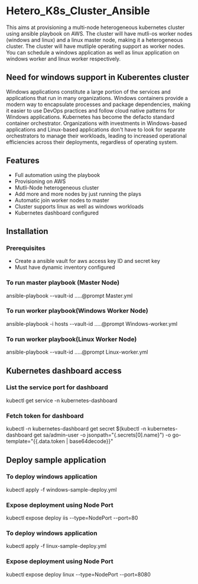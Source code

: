 # Hetero_K8s_Cluster_Ansible
This aims at provisioning a multi-node heterogeneous kubernetes cluster using ansible playbook on AWS. The cluster will have mutli-os worker nodes (windows and linux) and a linux master node, making it a heterogeneous cluster. The cluster will have mutliple operating support as worker nodes. You can schedule a windows application as well as linux application on windows worker and linux worker respectively.
## Need for windows support in Kuberentes cluster
Windows applications constitute a large portion of the services and applications that run in many organizations. Windows containers provide a modern way to encapsulate processes and package dependencies, making it easier to use DevOps practices and follow cloud native patterns for Windows applications. Kubernetes has become the defacto standard container orchestrator. Organizations with investments in Windows-based applications and Linux-based applications don't have to look for separate orchestrators to manage their workloads, leading to increased operational efficiencies across their deployments, regardless of operating system.
## Features
- Full automation using the playbook
- Provisioning on AWS 
- Mutli-Node heterogeneous cluster
- Add more and more nodes by just running the plays
- Automatic join worker nodes to master
- Cluster supports linux as well as windows workloads
- Kubernetes dashboard configured
## Installation
### Prerequisites
- Create a ansible vault for aws access key ID and secret key
- Must have dynamic inventory configured
### To run master playbook (Master Node)
ansible-playbook --vault-id .....@prompt Master.yml
### To run worker playbook(Windows Worker Node)
ansible-playbook -i hosts --vault-id .....@prompt Windows-worker.yml
### To run worker playbook(Linux Worker Node)
ansible-playbook --vault-id .....@prompt Linux-worker.yml
## Kubernetes dashboard access
### List the service port for dashboard
kubectl get service -n kubernetes-dashboard
### Fetch token for dashboard
kubectl -n kubernetes-dashboard get secret $(kubectl -n kubernetes-dashboard get sa/admin-user -o jsonpath="{.secrets[0].name}") -o go-template="{{.data.token | base64decode}}"
## Deploy sample application
### To deploy windows application
kubectl apply -f windows-sample-deploy.yml
### Expose deployment using Node Port
kubectl expose deploy iis --type=NodePort --port=80
### To deploy windows application
kubectl apply -f linux-sample-deploy.yml
### Expose deployment using Node Port
kubectl expose deploy linux --type=NodePort --port=8080

